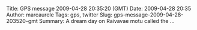 Title: GPS message 2009-04-28 20:35:20 (GMT)
Date: 2009-04-28 20:35
Author: marcaurele
Tags: gps, twitter
Slug: gps-message-2009-04-28-203520-gmt
Summary: A dream day on Raivavae motu called the ...

<div id="gmap_20090428_133520" class="gmap"></div><script type="text/javascript">var gmap_20090428_133520={latitude:-23.8751,longitude:-147.622,date:"2009-04-28 20:35:20 GMT",message:"A dream day on Raivavae motu called the pool. Alone in paradise of heaven! It's unreal how beautiful it is..."};</script><script type="text/javascript" src="http://maps.google.com/maps?file=api&v=2&key=ABQIAAAAQAIOvERX26PIpIrh8sl_gRTtWEQBmOtJcMt1yzdnv7RWxqz1XxS_KYfmkM8Ye2Ypnzn4_F4H1HTKLQ"></script><script type="text/javascript" src="/theme/js/syl_googlemaps.js"></script>
